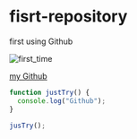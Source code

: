 # fisrt-repository
first using Github


![first_time](https://cdn0.tnwcdn.com/wp-content/blogs.dir/1/files/2018/03/GitHub-brave-hed-796x418.jpg)

[my Github](https://github.com/apriliandi246)


```javascript
function justTry() {
  console.log("Github");
}

jusTry();
```

